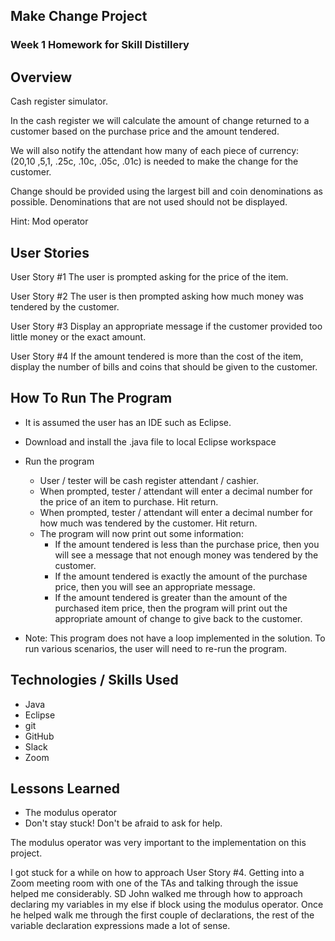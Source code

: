 ## Make Change Project 

### Week 1 Homework for Skill Distillery 

## Overview 

Cash register simulator.

In the cash register we will calculate the amount of change returned to a customer based on the purchase price and the amount tendered. 

We will also notify the attendant how many of each piece of currency:
($20 ,$10 ,$5 ,$1, .25c, .10c, .05c, .01c) is needed to make the change for the customer. 

Change should be provided using the largest bill and coin denominations as possible. Denominations that are not used should not be displayed.

Hint: Mod operator 

## User Stories

User Story #1
The user is prompted asking for the price of the item.

User Story #2
The user is then prompted asking how much money was tendered by the customer.

User Story #3
Display an appropriate message if the customer provided too little money or the exact amount.

User Story #4
If the amount tendered is more than the cost of the item, display the number of bills and coins that should be given to the customer. 

## How To Run The Program

* It is assumed the user has an IDE such as Eclipse. 
* Download and install the .java file to local Eclipse workspace
* Run the program

	* User / tester will be cash register attendant / cashier. 
	* When prompted, tester / attendant will enter a decimal number for the price of an item to purchase. Hit return.
	* When prompted, tester / attendant will enter a decimal number for how much was tendered by the customer. Hit return.
	* The program will now print out some information: 
		* If the amount tendered is less than the purchase price, then you will see a message that not enough money was tendered by the customer. 
		* If the amount tendered is exactly the amount of the purchase price, then you will see an appropriate message. 
		* If the amount tendered is greater than the amount of the purchased item price, then the program will print out the appropriate amount of change to give back to the customer.
		
* Note: This program does not have a loop implemented in the solution. To run various scenarios, the user will need to re-run the program. 

## Technologies / Skills Used 

* Java
* Eclipse
* git 
* GitHub 
* Slack
* Zoom  

## Lessons Learned 

* The modulus operator
* Don't stay stuck! Don't be afraid to ask for help. 

The modulus operator was very important to the implementation on this project. 

I got stuck for a while on how to approach User Story #4. Getting into a Zoom meeting room with one of the TAs and talking through the issue helped me considerably. SD John walked me through how to approach declaring my variables in my else if block using the modulus operator. Once he helped walk me through the first couple of declarations, the rest of the variable declaration expressions made a lot of sense. 
